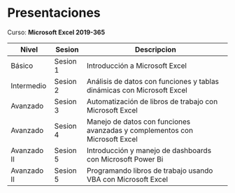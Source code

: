 # Presentaciones

Curso:  **Microsoft Excel 2019-365**

|Nivel|Sesion| Descripcion|
|------| ----|------------|
| Básico | Sesion 1 | Introducción a Microsoft Excel |
| Intermedio | Sesion 2 | Análisis de datos con funciones y tablas dinámicas con Microsoft Excel | 
| Avanzado | Sesion 3 | Automatización de libros de trabajo con Microsoft Excel |
| Avanzado | Sesion 4 | Manejo de datos con funciones avanzadas y complementos con Microsoft Excel |
| Avanzado II | Sesion 5 | Introducción y manejo de dashboards con Microsoft Power Bi | 
| Avanzado II | Sesion 5 | Programando libros de trabajo usando VBA con Microsoft Excel | 
